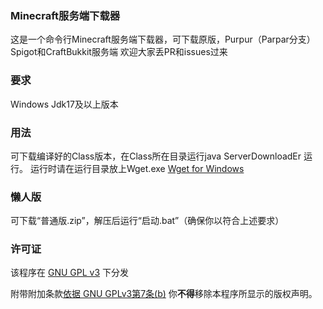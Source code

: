 ### Minecraft服务端下载器
这是一个命令行Minecraft服务端下载器，可下载原版，Purpur（Parpar分支）Spigot和CraftBukkit服务端
欢迎大家丢PR和issues过来
### 要求
Windows Jdk17及以上版本
### 用法
可下载编译好的Class版本，在Class所在目录运行java ServerDownloadEr 运行。
运行时请在运行目录放上Wget.exe
[Wget for Windows](https://github.com/webfolderio/wget-windows)
### 懒人版
可下载“普通版.zip”，解压后运行“启动.bat”（确保你以符合上述要求）
### 许可证
该程序在 [GNU GPL v3](https://www.gnu.org/licenses/gpl-3.0.html) 下分发

附带附加条款[依据 GNU GPLv3第7条(b)](https://github.com/7777a2333/MinecraftServerDownloader/blob/main/LICENSE#L368-L370)
你**不得**移除本程序所显示的版权声明。
